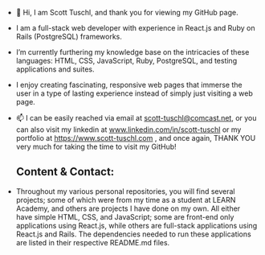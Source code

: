 - 👋 Hi, I am Scott Tuschl, and thank you for viewing my GitHub page.
-  I am a full-stack web developer with experience in React.js and Ruby on Rails (PostgreSQL) frameworks.
-  I’m currently furthering my knowledge base on the intricacies of these languages: HTML, CSS, JavaScript, Ruby, PostgreSQL, and testing applications and suites.
-  I enjoy creating fascinating, responsive web pages that immerse the user in a type of lasting experience instead of simply just visiting a web page.
- 📫 I can be easily reached via email at scott-tuschl@comcast.net, or you can also visit my linkedin at www.linkedin.com/in/scott-tuschl or my portfolio at https://www.scott-tuschl.com , and once again, THANK YOU very much for taking the time to visit my GitHub!

  ## Content & Contact:
  
-  Throughout my various personal repositories, you will find several projects; some of which were from my time as a student at LEARN Academy, and others are projects I have done on my own. All either have simple HTML, CSS, and JavaScript; some are front-end only applications using React.js, while others are full-stack applications using React.js and Rails. The dependencies needed to run these applications are listed in their respective README.md files.
